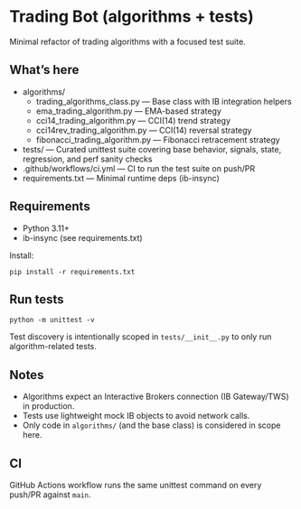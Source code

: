 # Trading Bot (algorithms + tests)

Minimal refactor of trading algorithms with a focused test suite.

## What’s here
- algorithms/
  - trading_algorithms_class.py — Base class with IB integration helpers
  - ema_trading_algorithm.py — EMA-based strategy
  - cci14_trading_algorithm.py — CCI(14) trend strategy
  - cci14rev_trading_algorithm.py — CCI(14) reversal strategy
  - fibonacci_trading_algorithm.py — Fibonacci retracement strategy
- tests/ — Curated unittest suite covering base behavior, signals, state, regression, and perf sanity checks
- .github/workflows/ci.yml — CI to run the test suite on push/PR
- requirements.txt — Minimal runtime deps (ib-insync)

## Requirements
- Python 3.11+
- ib-insync (see requirements.txt)

Install:

```
pip install -r requirements.txt
```

## Run tests

```
python -m unittest -v
```

Test discovery is intentionally scoped in `tests/__init__.py` to only run algorithm-related tests.

## Notes
- Algorithms expect an Interactive Brokers connection (IB Gateway/TWS) in production.
- Tests use lightweight mock IB objects to avoid network calls.
- Only code in `algorithms/` (and the base class) is considered in scope here.

## CI
GitHub Actions workflow runs the same unittest command on every push/PR against `main`.
